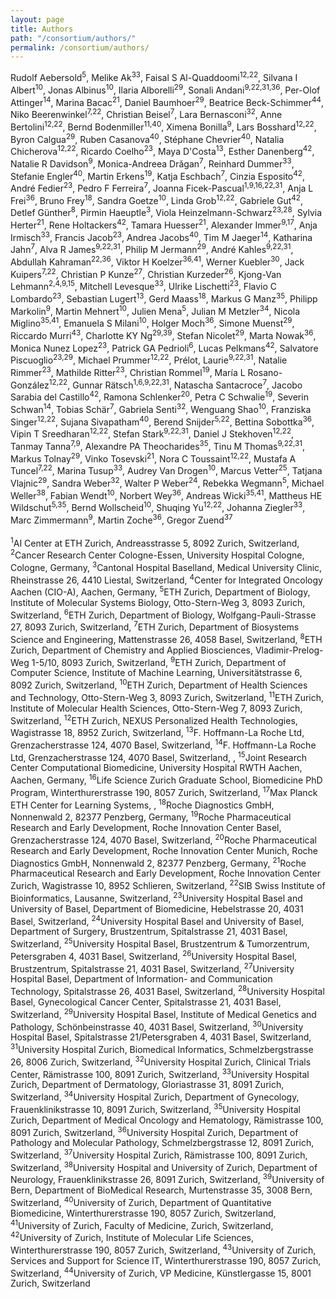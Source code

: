 ```yaml
---
layout: page
title: Authors
path: "/consortium/authors/"
permalink: /consortium/authors/
---
```


<div class="justify">
   Rudolf Aebersold<sup>5</sup>, Melike Ak<sup>33</sup>, Faisal S Al-Quaddoomi<sup>12,22</sup>, Silvana I Albert<sup>10</sup>, Jonas Albinus<sup>10</sup>, Ilaria Alborelli<sup>29</sup>, Sonali Andani<sup>9,22,31,36</sup>, Per-Olof Attinger<sup>14</sup>, Marina Bacac<sup>21</sup>, Daniel Baumhoer<sup>29</sup>, Beatrice Beck-Schimmer<sup>44</sup>, Niko Beerenwinkel<sup>7,22</sup>, Christian Beisel<sup>7</sup>, Lara Bernasconi<sup>32</sup>, Anne Bertolini<sup>12,22</sup>, Bernd Bodenmiller<sup>11,40</sup>, Ximena Bonilla<sup>9</sup>, Lars Bosshard<sup>12,22</sup>, Byron Calgua<sup>29</sup>, Ruben Casanova<sup>40</sup>, Stéphane Chevrier<sup>40</sup>, Natalia Chicherova<sup>12,22</sup>, Ricardo Coelho<sup>23</sup>, Maya D'Costa<sup>13</sup>, Esther Danenberg<sup>42</sup>, Natalie R Davidson<sup>9</sup>, Monica-Andreea Drăgan<sup>7</sup>, Reinhard Dummer<sup>33</sup>, Stefanie Engler<sup>40</sup>, Martin Erkens<sup>19</sup>, Katja Eschbach<sup>7</sup>, Cinzia Esposito<sup>42</sup>, André Fedier<sup>23</sup>, Pedro F Ferreira<sup>7</sup>, Joanna Ficek-Pascual<sup>1,9,16,22,31</sup>, Anja L Frei<sup>36</sup>, Bruno Frey<sup>18</sup>, Sandra Goetze<sup>10</sup>, Linda Grob<sup>12,22</sup>, Gabriele Gut<sup>42</sup>, Detlef Günther<sup>8</sup>, Pirmin Haeuptle<sup>3</sup>, Viola Heinzelmann-Schwarz<sup>23,28</sup>, Sylvia Herter<sup>21</sup>, Rene Holtackers<sup>42</sup>, Tamara Huesser<sup>21</sup>, Alexander Immer<sup>9,17</sup>, Anja Irmisch<sup>33</sup>, Francis Jacob<sup>23</sup>, Andrea Jacobs<sup>40</sup>, Tim M Jaeger<sup>14</sup>, Katharina Jahn<sup>7</sup>, Alva R James<sup>9,22,31</sup>, Philip M Jermann<sup>29</sup>, André Kahles<sup>9,22,31</sup>, Abdullah Kahraman<sup>22,36</sup>, Viktor H Koelzer<sup>36,41</sup>, Werner Kuebler<sup>30</sup>, Jack Kuipers<sup>7,22</sup>, Christian P Kunze<sup>27</sup>, Christian Kurzeder<sup>26</sup>, Kjong-Van Lehmann<sup>2,4,9,15</sup>, Mitchell Levesque<sup>33</sup>, Ulrike Lischetti<sup>23</sup>, Flavio C Lombardo<sup>23</sup>, Sebastian Lugert<sup>13</sup>, Gerd Maass<sup>18</sup>, Markus G Manz<sup>35</sup>, Philipp Markolin<sup>9</sup>, Martin Mehnert<sup>10</sup>, Julien Mena<sup>5</sup>, Julian M Metzler<sup>34</sup>, Nicola Miglino<sup>35,41</sup>, Emanuela S Milani<sup>10</sup>, Holger Moch<sup>36</sup>, Simone Muenst<sup>29</sup>, Riccardo Murri<sup>43</sup>, Charlotte KY Ng<sup>29,39</sup>, Stefan Nicolet<sup>29</sup>, Marta Nowak<sup>36</sup>, Monica Nunez Lopez<sup>23</sup>, Patrick GA Pedrioli<sup>6</sup>, Lucas Pelkmans<sup>42</sup>, Salvatore Piscuoglio<sup>23,29</sup>, Michael Prummer<sup>12,22</sup>,  Prélot, Laurie<sup>9,22,31</sup>, Natalie Rimmer<sup>23</sup>, Mathilde Ritter<sup>23</sup>, Christian Rommel<sup>19</sup>, María L Rosano-González<sup>12,22</sup>, Gunnar Rätsch<sup>1,6,9,22,31</sup>, Natascha Santacroce<sup>7</sup>, Jacobo Sarabia del Castillo<sup>42</sup>, Ramona Schlenker<sup>20</sup>, Petra C Schwalie<sup>19</sup>, Severin Schwan<sup>14</sup>, Tobias Schär<sup>7</sup>, Gabriela Senti<sup>32</sup>, Wenguang Shao<sup>10</sup>, Franziska Singer<sup>12,22</sup>, Sujana Sivapatham<sup>40</sup>, Berend Snijder<sup>5,22</sup>, Bettina Sobottka<sup>36</sup>, Vipin T Sreedharan<sup>12,22</sup>, Stefan Stark<sup>9,22,31</sup>, Daniel J Stekhoven<sup>12,22</sup>, Tanmay Tanna<sup>7,9</sup>, Alexandre PA Theocharides<sup>35</sup>, Tinu M Thomas<sup>9,22,31</sup>, Markus Tolnay<sup>29</sup>, Vinko Tosevski<sup>21</sup>, Nora C Toussaint<sup>12,22</sup>, Mustafa A Tuncel<sup>7,22</sup>, Marina Tusup<sup>33</sup>, Audrey Van Drogen<sup>10</sup>, Marcus Vetter<sup>25</sup>, Tatjana Vlajnic<sup>29</sup>, Sandra Weber<sup>32</sup>, Walter P Weber<sup>24</sup>, Rebekka Wegmann<sup>5</sup>, Michael Weller<sup>38</sup>, Fabian Wendt<sup>10</sup>, Norbert Wey<sup>36</sup>, Andreas Wicki<sup>35,41</sup>, Mattheus HE Wildschut<sup>5,35</sup>, Bernd Wollscheid<sup>10</sup>, Shuqing Yu<sup>12,22</sup>, Johanna Ziegler<sup>33</sup>, Marc Zimmermann<sup>9</sup>, Martin Zoche<sup>36</sup>, Gregor Zuend<sup>37</sup><br><br>
<sup>1</sup>AI Center at ETH Zurich, Andreasstrasse 5, 8092 Zurich, Switzerland, <sup>2</sup>Cancer Research Center Cologne-Essen, University Hospital Cologne, Cologne, Germany, <sup>3</sup>Cantonal Hospital Baselland, Medical University Clinic, Rheinstrasse 26, 4410 Liestal, Switzerland, <sup>4</sup>Center for Integrated Oncology Aachen (CIO-A), Aachen, Germany, <sup>5</sup>ETH Zurich, Department of Biology, Institute of Molecular Systems Biology, Otto-Stern-Weg 3, 8093 Zurich, Switzerland, <sup>6</sup>ETH Zurich, Department of Biology, Wolfgang-Pauli-Strasse 27, 8093 Zurich, Switzerland, <sup>7</sup>ETH Zurich, Department of Biosystems Science and Engineering, Mattenstrasse 26, 4058 Basel, Switzerland, <sup>8</sup>ETH Zurich, Department of Chemistry and Applied Biosciences, Vladimir-Prelog-Weg 1-5/10, 8093 Zurich, Switzerland, <sup>9</sup>ETH Zurich, Department of Computer Science, Institute of Machine Learning, Universitätstrasse 6, 8092 Zurich, Switzerland, <sup>10</sup>ETH Zurich, Department of Health Sciences and Technology, Otto-Stern-Weg 3, 8093 Zurich, Switzerland, <sup>11</sup>ETH Zurich, Institute of Molecular Health Sciences, Otto-Stern-Weg 7, 8093 Zurich, Switzerland, <sup>12</sup>ETH Zurich, NEXUS Personalized Health Technologies, Wagistrasse 18, 8952 Zurich, Switzerland, <sup>13</sup>F. Hoffmann-La Roche Ltd, Grenzacherstrasse 124, 4070 Basel, Switzerland, <sup>14</sup>F. Hoffmann-La Roche Ltd, Grenzacherstrasse 124, 4070 Basel, Switzerland, , <sup>15</sup>Joint Research Center Computational Biomedicine, University Hospital RWTH Aachen, Aachen, Germany, <sup>16</sup>Life Science Zurich Graduate School, Biomedicine PhD Program, Winterthurerstrasse 190, 8057 Zurich, Switzerland, <sup>17</sup>Max Planck ETH Center for Learning Systems, , <sup>18</sup>Roche Diagnostics GmbH, Nonnenwald 2, 82377 Penzberg, Germany, <sup>19</sup>Roche Pharmaceutical Research and Early Development, Roche Innovation Center Basel, Grenzacherstrasse 124, 4070 Basel, Switzerland, <sup>20</sup>Roche Pharmaceutical Research and Early Development, Roche Innovation Center Munich, Roche Diagnostics GmbH, Nonnenwald 2, 82377 Penzberg, Germany, <sup>21</sup>Roche Pharmaceutical Research and Early Development, Roche Innovation Center Zurich, Wagistrasse 10, 8952 Schlieren, Switzerland, <sup>22</sup>SIB Swiss Institute of Bioinformatics, Lausanne, Switzerland, <sup>23</sup>University Hospital Basel and University of Basel, Department of Biomedicine, Hebelstrasse 20, 4031 Basel, Switzerland, <sup>24</sup>University Hospital Basel and University of Basel, Department of Surgery, Brustzentrum, Spitalstrasse 21, 4031 Basel, Switzerland, <sup>25</sup>University Hospital Basel, Brustzentrum & Tumorzentrum, Petersgraben 4, 4031 Basel, Switzerland, <sup>26</sup>University Hospital Basel, Brustzentrum, Spitalstrasse 21, 4031 Basel, Switzerland, <sup>27</sup>University Hospital Basel, Department of Information- and Communication Technology, Spitalstrasse 26, 4031 Basel, Switzerland, <sup>28</sup>University Hospital Basel, Gynecological Cancer Center, Spitalstrasse 21, 4031 Basel, Switzerland, <sup>29</sup>University Hospital Basel, Institute of Medical Genetics and Pathology, Schönbeinstrasse 40, 4031 Basel, Switzerland, <sup>30</sup>University Hospital Basel, Spitalstrasse 21/Petersgraben 4, 4031 Basel, Switzerland, <sup>31</sup>University Hospital Zurich, Biomedical Informatics, Schmelzbergstrasse 26, 8006 Zurich, Switzerland, <sup>32</sup>University Hospital Zurich, Clinical Trials Center, Rämistrasse 100, 8091 Zurich, Switzerland, <sup>33</sup>University Hospital Zurich, Department of Dermatology, Gloriastrasse 31, 8091 Zurich, Switzerland, <sup>34</sup>University Hospital Zurich, Department of Gynecology, Frauenklinikstrasse 10, 8091 Zurich, Switzerland, <sup>35</sup>University Hospital Zurich, Department of Medical Oncology and Hematology, Rämistrasse 100, 8091 Zurich, Switzerland, <sup>36</sup>University Hospital Zurich, Department of Pathology and Molecular Pathology, Schmelzbergstrasse 12, 8091 Zurich, Switzerland, <sup>37</sup>University Hospital Zurich, Rämistrasse 100, 8091 Zurich, Switzerland, <sup>38</sup>University Hospital and University of Zurich, Department of Neurology, Frauenklinikstrasse 26, 8091 Zurich, Switzerland, <sup>39</sup>University of Bern, Department of BioMedical Research, Murtenstrasse 35, 3008 Bern, Switzerland, <sup>40</sup>University of Zurich, Department of Quantitative Biomedicine, Winterthurerstrasse 190, 8057 Zurich, Switzerland, <sup>41</sup>University of Zurich, Faculty of Medicine, Zurich, Switzerland, <sup>42</sup>University of Zurich, Institute of Molecular Life Sciences, Winterthurerstrasse 190, 8057 Zurich, Switzerland, <sup>43</sup>University of Zurich, Services and Support for Science IT, Winterthurerstrasse 190, 8057 Zurich, Switzerland, <sup>44</sup>University of Zurich, VP Medicine, Künstlergasse 15, 8001 Zurich, Switzerland
</div>
